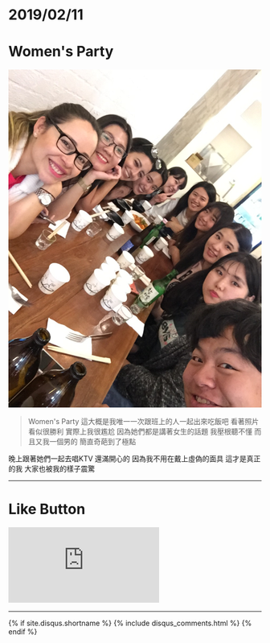 # 2019/02/11
# Women's Party

![ALT_Text](IMG_1486.JPG)

>Women's Party
這大概是我唯一一次跟班上的人一起出來吃飯吧
看著照片看似很勝利
實際上我很尷尬
因為她們都是講著女生的話題
我壓根聽不懂 而且又我一個男的
簡直奇葩到了極點

晚上跟著她們一起去唱KTV
還滿開心的 因為我不用在戴上虛偽的面具
這才是真正的我 大家也被我的樣子震驚


* * *

# Like Button

<iframe class="lc-margin-top-64 lc-margin-bottom-32 lc-mobile" data-v-b66e9a5a="" frameborder="0" src="https://button.like.co/in/embed/s9443112/button"> </iframe>

* * *

{% if site.disqus.shortname %}
  {% include disqus_comments.html %}
{% endif %}